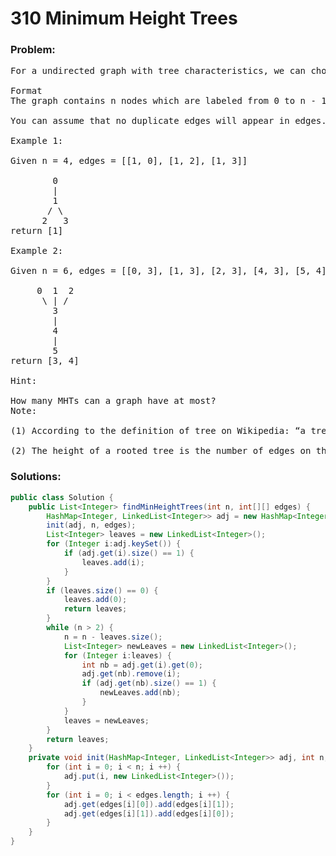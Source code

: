 # 310 Minimum Height Trees

### Problem:

<pre>
For a undirected graph with tree characteristics, we can choose any node as the root. The result graph is then a rooted tree. Among all possible rooted trees, those with minimum height are called minimum height trees (MHTs). Given such a graph, write a function to find all the MHTs and return a list of their root labels.

Format
The graph contains n nodes which are labeled from 0 to n - 1. You will be given the number n and a list of undirected edges (each edge is a pair of labels).

You can assume that no duplicate edges will appear in edges. Since all edges are undirected, [0, 1] is the same as [1, 0] and thus will not appear together in edges.

Example 1:

Given n = 4, edges = [[1, 0], [1, 2], [1, 3]]

        0
        |
        1
       / \
      2   3
return [1]

Example 2:

Given n = 6, edges = [[0, 3], [1, 3], [2, 3], [4, 3], [5, 4]]

     0  1  2
      \ | /
        3
        |
        4
        |
        5
return [3, 4]

Hint:

How many MHTs can a graph have at most?
Note:

(1) According to the definition of tree on Wikipedia: “a tree is an undirected graph in which any two vertices are connected by exactly one path. In other words, any connected graph without simple cycles is a tree.”

(2) The height of a rooted tree is the number of edges on the longest downward path between the root and a leaf.
</pre>

### Solutions:

```java
public class Solution {
    public List<Integer> findMinHeightTrees(int n, int[][] edges) {
        HashMap<Integer, LinkedList<Integer>> adj = new HashMap<Integer, LinkedList<Integer>>();
        init(adj, n, edges);
        List<Integer> leaves = new LinkedList<Integer>();
        for (Integer i:adj.keySet()) {
            if (adj.get(i).size() == 1) {
                leaves.add(i);
            }
        }
        if (leaves.size() == 0) {
            leaves.add(0);
            return leaves;
        }
        while (n > 2) {
            n = n - leaves.size();
            List<Integer> newLeaves = new LinkedList<Integer>();
            for (Integer i:leaves) {
                int nb = adj.get(i).get(0);
                adj.get(nb).remove(i);
                if (adj.get(nb).size() == 1) {
                    newLeaves.add(nb);
                }
            }
            leaves = newLeaves;
        }
        return leaves;
    }
    private void init(HashMap<Integer, LinkedList<Integer>> adj, int n, int[][] edges) {
        for (int i = 0; i < n; i ++) {
            adj.put(i, new LinkedList<Integer>());
        }
        for (int i = 0; i < edges.length; i ++) {
            adj.get(edges[i][0]).add(edges[i][1]);
            adj.get(edges[i][1]).add(edges[i][0]);
        }
    }
}
```
